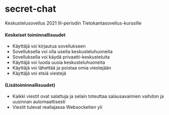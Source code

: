 # secret-chat

Keskustelusovellus 2021 III-periodin Tietokantasovellus-kurssille

#### Keskeiset toiminnallisuudet

- Käyttäjä voi kirjautua sovellukseen
- Sovelluksella voi olla useita keskusteluhuoneita
- Sovelluksella voi käydä privaatti-keskusteluita
- Käyttäjä voi luoda uusia keskusteluhuoneita
- Käyttäjä voi lähettää ja poistaa omia viestejään
- Käyttäjä voi etsiä viestejä

#### (Lisätoiminnallisuudet)

- Kaikki viestit ovat salattuja ja selain toteuttaa salausavaimien vaihdon ja uusinnan automaattisesti
- Viestit tulevat realiajassa Websocketien yli
